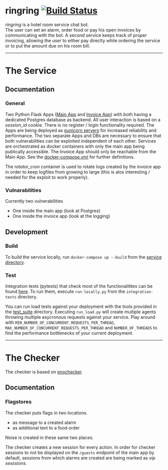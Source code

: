 # ringring [![Build Status](https://droneci.sect.tu-berlin.de/api/badges/enowars/enowars4-service-ringring/status.svg)](https://droneci.sect.tu-berlin.de/enowars/enowars4-service-ringring)
*ringring* is a hotel room service chat bot. <br>
The user can set an alarm, order food or pay his open invoices by communicating with the bot. 
A second service keeps track of proper invoicing, allowing the user to either pay direclty while ordering
the service or to put the amount due on his room bill.

---
# The Service
## Documentation
### General
Two Python Flask Apps ([Main App](service/App) and [Invoice App](service/InvoiceApp)) with both having a dedicated Postgres database as backend. All user interaction is based on a *session_id* cookie. There is no register / login functionality required.
The Apps are being deployed as [gunicorn servers](https://gunicorn.org/) for increased reliability and performance. 
The two separate Apps and DBs are necessary to ensure that both vulnerabilities can be exploited independent of each other.
Services are orchestrated as docker containers with only the main app being publically accessible. The Invoice 
App should only be reachable from the Main App. See the [docker-compose.yml](service/docker-compose.yml) for further definitions. 

The *rotator_cron* container is used to rotate logs created by the invoice app in order to keep logfiles from growing to large (this is alos interesting / needed for the exploit to work properly).

### Vulnarabilities
Currently two vulnerabilities
- One inside the main app (look at Postgres)
- One inside the invoice app (look at the logging)
   

## Development
### Build
To build the service locally, run `docker-compose up --build` from the [service directory](/service/).

### Test
Integration tests (pytests) that check most of the functionalitites can be found [here](tests/integration-tests/). 
To run them, execute `run-locally.py` from the `integration-tests` directory.

You can run load tests against your deployment with the tools provided in the [test_suite](/tests/test_suite) directory. Executing `run_load.py` will create multiple agents throwing multiple asycronous requests against your service. Play around with `MIN_NUMBER_OF_CONCURRENT_REQUESTS_PER_THREAD`, `MAX_NUMBER_OF_CONCURRENT_REQUESTS_PER_THREAD` and `NUMBER_OF_THREADS` to find the performance bottlenecks of your current deployment.

---
# The Checker
The checker is based on [enochecker](https://github.com/enowars/enochecker).

## Documentation
### Flagstores
The checker puts flags in two locations.
- as message to a created alarm
- as additional text to a food order

Noise is created in these same two places. 

The checker creates a new session for every action. In order for checker sessions to not be displayed on the `/guests` endpoint of the main app by default, sessions from which alarms are created are being marked as *vip sesssions*.


 
